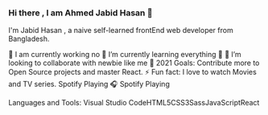 ### Hi there , I am Ahmed Jabid Hasan 👋


I'm Jabid Hasan , a naive self-learned frontEnd web developer from Bangladesh.


  🔭 I am currently working no 
  🌱 I’m currently learning everything 🤣
  👯 I’m looking to collaborate with newbie like me
  🥅 2021 Goals: Contribute more to Open Source projects and master React.
  ⚡ Fun fact: I love to watch Movies and TV series.
  Spotify Playing 🎧
  Spotify Playing


Languages and Tools:
Visual Studio CodeHTML5CSS3SassJavaScriptReact

